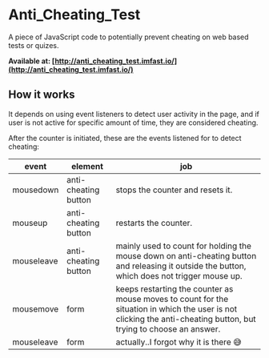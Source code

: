 # Anti_Cheating_Test
A piece of JavaScript code to potentially prevent cheating on web based tests or quizes.

**Available at: [http://anti_cheating_test.imfast.io/](http://anti_cheating_test.imfast.io/)**

## How it works
It depends on using event listeners to detect user activity in the page, and if user is not active for specific amount of time, they are considered cheating.

After the counter is initiated, these are the events listened for to detect cheating:

|event     |element             |job                                                              |
|----------|--------------------|-----------------------------------------------------------------|
|mousedown |anti-cheating button|stops the counter and resets it.                                 |
|mouseup   |anti-cheating button|restarts the counter.                                            |
|mouseleave|anti-cheating button|mainly used to count for holding the mouse down on anti-cheating button and releasing it outside the button, which does not trigger mouse up.                             |
|mousemove |form                |keeps restarting the counter as mouse moves to count for the situation in which the user is not clicking the anti-cheating button, but trying to choose an answer.          |
|mouseleave|form                |actually..I forgot why it is there :sweat_smile:                 |

